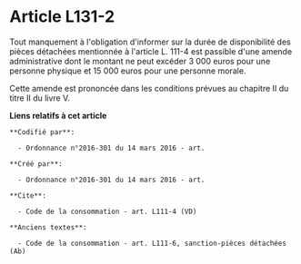 # Article L131-2

Tout manquement à l'obligation d'informer sur la durée de disponibilité des pièces détachées mentionnée à l'article L. 111-4
est passible d'une amende administrative dont le montant ne peut excéder 3 000 euros pour une personne physique et 15 000
euros pour une personne morale. 

Cette amende est prononcée dans les conditions prévues au chapitre II du titre II du livre V.

**Liens relatifs à cet article**

	**Codifié par**:

	  - Ordonnance n°2016-301 du 14 mars 2016 - art.

	**Créé par**:

	  - Ordonnance n°2016-301 du 14 mars 2016 - art.

	**Cite**:

	  - Code de la consommation - art. L111-4 (VD)

	**Anciens textes**:

	  - Code de la consommation - art. L111-6, sanction-pièces détachées (Ab)
